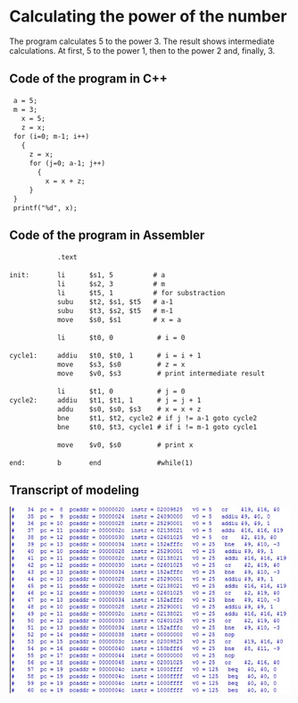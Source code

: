 # Calculating the power of the number
The program calculates 5 to the power 3. The result shows intermediate calculations. At first, 5 to the power 1, then to the power 2 and, finally, 3.

## Code of the program in C++
     a = 5;
     m = 3;
	   x = 5;
	   z = x;
     for (i=0; m-1; i++)
	   {
         z = x; 
         for (j=0; a-1; j++) 
		   {
             x = x + z;
         }
     }
     printf("%d", x);

## Code of the program in Assembler

				.text
		
	init:		li		$s1, 5			# a
				li		$s2, 3			# m
				li		$t5, 1			# for substraction
				subu	$t2, $s1, $t5	# a-1 
				subu	$t3, $s2, $t5	# m-1 
				move 	$s0, $s1		# x = a

				li 		$t0, 0			 # i = 0

	cycle1:		addiu	$t0, $t0, 1		 # i = i + 1
				move	$s3, $s0		 # z = x
				move 	$v0, $s3		 # print intermediate result
	
				li	 	$t1, 0			 # j = 0
	cycle2:		addiu	$t1, $t1, 1		 # j = j + 1
				addu	$s0, $s0, $s3 	 # x = x + z
				bne		$t1, $t2, cycle2 # if j != a-1 goto cycle2 
				bne		$t0, $t3, cycle1 # if i != m-1 goto cycle1
				
				move 	$v0, $s0		 # print x

	end:    	b       end		 		 #while(1) 


## Transcript of modeling 

![1](program/03_pow/doc/1.jpg)